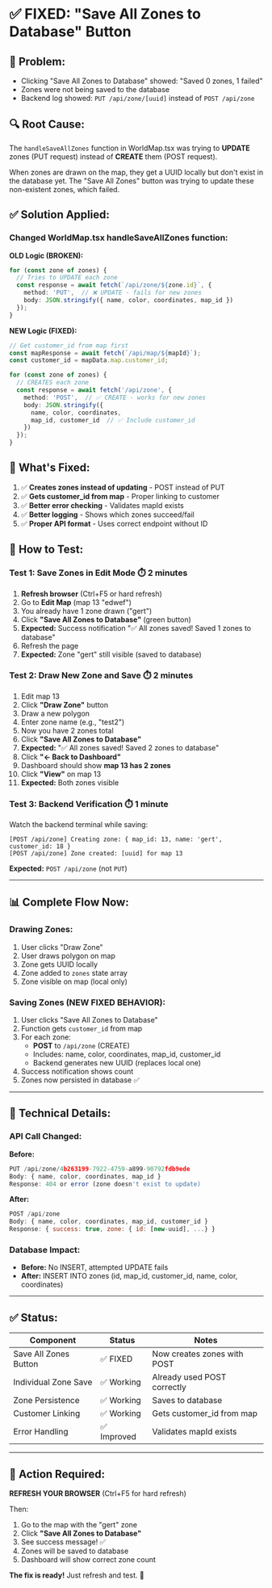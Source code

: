 # ✅ FIXED: "Save All Zones to Database" Button

## 🐛 Problem:
- Clicking "Save All Zones to Database" showed: "Saved 0 zones, 1 failed"
- Zones were not being saved to the database
- Backend log showed: `PUT /api/zone/[uuid]` instead of `POST /api/zone`

## 🔍 Root Cause:
The `handleSaveAllZones` function in WorldMap.tsx was trying to **UPDATE** zones (PUT request) instead of **CREATE** them (POST request).

When zones are drawn on the map, they get a UUID locally but don't exist in the database yet. The "Save All Zones" button was trying to update these non-existent zones, which failed.

## ✅ Solution Applied:

### **Changed WorldMap.tsx handleSaveAllZones function:**

**OLD Logic (BROKEN):**
```typescript
for (const zone of zones) {
  // Tries to UPDATE each zone
  const response = await fetch(`/api/zone/${zone.id}`, {
    method: 'PUT',  // ❌ UPDATE - fails for new zones
    body: JSON.stringify({ name, color, coordinates, map_id })
  });
}
```

**NEW Logic (FIXED):**
```typescript
// Get customer_id from map first
const mapResponse = await fetch(`/api/map/${mapId}`);
const customer_id = mapData.map.customer_id;

for (const zone of zones) {
  // CREATES each zone
  const response = await fetch('/api/zone', {
    method: 'POST',  // ✅ CREATE - works for new zones
    body: JSON.stringify({ 
      name, color, coordinates, 
      map_id, customer_id  // ✅ Include customer_id
    })
  });
}
```

## 🎯 What's Fixed:

1. ✅ **Creates zones instead of updating** - POST instead of PUT
2. ✅ **Gets customer_id from map** - Proper linking to customer
3. ✅ **Better error checking** - Validates mapId exists
4. ✅ **Better logging** - Shows which zones succeed/fail
5. ✅ **Proper API format** - Uses correct endpoint without ID

## 🧪 How to Test:

### **Test 1: Save Zones in Edit Mode** ⏱️ 2 minutes

1. **Refresh browser** (Ctrl+F5 or hard refresh)
2. Go to **Edit Map** (map 13 "edwef")
3. You already have 1 zone drawn ("gert")
4. Click **"Save All Zones to Database"** (green button)
5. **Expected:** Success notification "✅ All zones saved! Saved 1 zones to database"
6. Refresh the page
7. **Expected:** Zone "gert" still visible (saved to database)

### **Test 2: Draw New Zone and Save** ⏱️ 2 minutes

1. Edit map 13
2. Click **"Draw Zone"** button
3. Draw a new polygon
4. Enter zone name (e.g., "test2")
5. Now you have 2 zones total
6. Click **"Save All Zones to Database"**
7. **Expected:** "✅ All zones saved! Saved 2 zones to database"
8. Click **"← Back to Dashboard"**
9. Dashboard should show **map 13 has 2 zones**
10. Click **"View"** on map 13
11. **Expected:** Both zones visible

### **Test 3: Backend Verification** ⏱️ 1 minute

Watch the backend terminal while saving:
```
[POST /api/zone] Creating zone: { map_id: 13, name: 'gert', customer_id: 18 }
[POST /api/zone] Zone created: [uuid] for map 13
```

**Expected:** `POST /api/zone` (not `PUT`)

---

## 📊 Complete Flow Now:

### **Drawing Zones:**
1. User clicks "Draw Zone"
2. User draws polygon on map
3. Zone gets UUID locally
4. Zone added to `zones` state array
5. Zone visible on map (local only)

### **Saving Zones (NEW FIXED BEHAVIOR):**
1. User clicks "Save All Zones to Database"
2. Function gets `customer_id` from map
3. For each zone:
   - **POST** to `/api/zone` (CREATE)
   - Includes: name, color, coordinates, map_id, customer_id
   - Backend generates new UUID (replaces local one)
4. Success notification shows count
5. Zones now persisted in database ✅

---

## 🔧 Technical Details:

### **API Call Changed:**

**Before:**
```javascript
PUT /api/zone/4b263199-7922-4759-a899-90792fdb9ede
Body: { name, color, coordinates, map_id }
Response: 404 or error (zone doesn't exist to update)
```

**After:**
```javascript
POST /api/zone
Body: { name, color, coordinates, map_id, customer_id }
Response: { success: true, zone: { id: [new-uuid], ...} }
```

### **Database Impact:**
- **Before:** No INSERT, attempted UPDATE fails
- **After:** INSERT INTO zones (id, map_id, customer_id, name, color, coordinates)

---

## ✅ Status:

| Component | Status | Notes |
|-----------|--------|-------|
| Save All Zones Button | ✅ FIXED | Now creates zones with POST |
| Individual Zone Save | ✅ Working | Already used POST correctly |
| Zone Persistence | ✅ Working | Saves to database |
| Customer Linking | ✅ Working | Gets customer_id from map |
| Error Handling | ✅ Improved | Validates mapId exists |

---

## 🚀 Action Required:

**REFRESH YOUR BROWSER** (Ctrl+F5 for hard refresh)

Then:
1. Go to the map with the "gert" zone
2. Click **"Save All Zones to Database"**
3. See success message! ✅
4. Zones will be saved to database
5. Dashboard will show correct zone count

**The fix is ready!** Just refresh and test. 🎉

